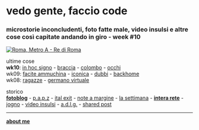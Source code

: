 # vedo gente, faccio code        

### microstorie inconcludenti, foto fatte male, video insulsi e altre cose così capitate andando in giro - week #10     

[![](https://drive.google.com/uc?id=14SOBpPiS_GK2OgQaZd-UUPIATefUnb2W "Roma, Metro A - Re di Roma")](https://www.flickr.com/photos/cacioman)  

ultime cose  
**wk10**: [in hoc signo](https://cacioman.github.io/20wk10-lasettimana.html) - [braccia](https://cacioman.github.io/20wk10-braccia-papz.html) - [colombo](https://cacioman.github.io/19wk37-colombo-interarete.html) - [occhi](https://www.flickr.com/gp/cacioman/M64eq1)  
wk09: [facite ammuchina](https://cacioman.github.io/20wk09-lasettimana.html) - [iconica](https://www.flickr.com/gp/cacioman/iXxqFj) - [dubbi](https://cacioman.github.io/20wk08-lasettimana.html) - [backhome](https://youtu.be/DR948G9uoOQ)  
wk08: [ragazze](https://www.flickr.com/gp/cacioman/W4ra2g) - [germano virtuale](https://cacioman.github.io/20wk08-germanovirtuale-lettioquasi.html)       

storico  
[**fotoblog**](https://www.flickr.com/photos/cacioman) - [p.a.p.z](https://cacioman.github.io/papz.html) - [ital exit](https://cacioman.github.io/italexit.html) - [note a margine](https://cacioman.github.io/incrociati.html) - [la settimana](https://cacioman.github.io/lasettimana.html) - [**intera rete**](https://cacioman.github.io/interarete.html) - [jogno](https://cacioman.github.io/jogno.html) - [video insulsi](https://www.youtube.com/channel/UCDoy-lXaaJVugJ9bLVSXGJw?view_as=subscriber) - [a.d.l.g.](https://www.youtube.com/channel/UC8B2bq3VdPtSeLzryWwNAlQ) - [shared post](https://t.me/cacioshared)     

---
 [**about me**](https://cacioman.github.io/aboutme.html)  
